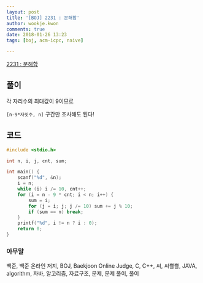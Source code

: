 ```yaml
---
layout: post
title: '[BOJ] 2231 : 분해합'
author: wookje.kwon
comments: true
date: 2018-01-26 13:23
tags: [boj, acm-icpc, naive]

---
```


[2231 : 분해합](https://www.acmicpc.net/problem/2231)

## 풀이

각 자리수의 최대값이 9이므로

`[n-9*자릿수, n]` 구간만 조사해도 된다!

## 코드

```cpp
#include <stdio.h>

int n, i, j, cnt, sum;

int main() {
	scanf("%d", &n);
	i = n;
	while (i) i /= 10, cnt++;
	for (i = n - 9 * cnt; i < n; i++) {
		sum = i;
		for (j = i; j; j /= 10) sum += j % 10;
		if (sum == n) break;
	}
	printf("%d", i != n ? i : 0);
	return 0;
}
```

### 아무말  
백준, 백준 온라인 저지, BOJ, Baekjoon Online Judge, C, C++, 씨, 씨쁠쁠, JAVA, algorithm, 자바, 알고리즘, 자료구조, 문제, 문제 풀이, 풀이

